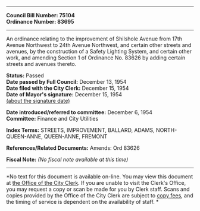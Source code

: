 * * * * *  
  
**Council Bill Number: [](#h0)[](#h2)75104**   
**Ordinance Number: 83695**  
  
* * * * *  
  
An ordinance relating to the improvement of Shilshole Avenue from 17th Avenue Northwest to 24th Avenue Northwest, and certain other streets and avenues, by the construction of a Safety Lighting System, and certain other work, and amending Section 1 of Ordinance No. 83626 by adding certain streets and avenues thereto.  
  
**Status:** Passed   
**Date passed by Full Council:** December 13, 1954   
**Date filed with the City Clerk:** December 15, 1954   
**Date of Mayor's signature:** December 15, 1954   
[(about the signature date)](/~public/approvaldate.htm)   
  
  
**Date introduced/referred to committee:** December 6, 1954   
**Committee:** Finance and City Utilities   
  
**Index Terms:** STREETS, IMPROVEMENT, BALLARD, ADAMS, NORTH-QUEEN-ANNE, QUEEN-ANNE, FREMONT  
  
**References/Related Documents:** Amends: Ord 83626  
  
**Fiscal Note:** *(No fiscal note available at this time)*  
  
* * * * *  
  
*No text for this document is available on-line. You may view this document at [the Office of the City Clerk](http://www.seattle.gov/leg/clerk/contactUs.htm). If you are unable to visit the Clerk's Office, you may request a copy or scan be made for you by Clerk staff. Scans and copies provided by the Office of the City Clerk are subject to [copy fees](http://clerk.seattle.gov/~public/clerkfees.htm), and the timing of service is dependent on the availability of staff. *  
  
  
